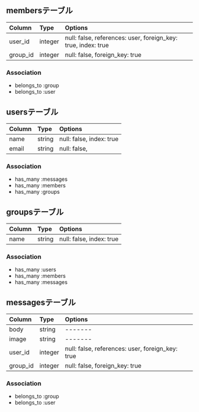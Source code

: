 ## membersテーブル

| Column   | Type    | Options |
|:-------- |:------- |:------- |
| user_id  | integer | null: false, references: user, foreign_key: true, index: true |
| group_id | integer | null: false, foreign_key: true |

### Association
- belongs_to :group
- belongs_to :user

## usersテーブル
| Column | Type   | Options |
|:------ |:------ |:------- |
| name   | string | null: false, index: true |
| email  | string | null: false, |

### Association
- has_many :messages
- has_many :members
- has_many :groups

## groupsテーブル
| Column | Type   | Options |
|:------ |:------ |:------- |
| name   | string | null: false, index: true |

### Association
- has_many :users
- has_many :members
- has_many :messages

## messagesテーブル
| Column   | Type    | Options |
|:-------- |:------- |:------- |
| body     | string  | ------- |
| image    | string  | ------- |
| user_id  | integer | null: false, references: user, foreign_key: true |
| group_id | integer | null: false, foreign_key: true |

### Association
- belongs_to :group
- belongs_to :user

